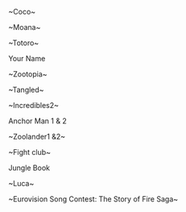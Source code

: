 ~Coco~

~Moana~

~Totoro~

Your Name 

~Zootopia~

~Tangled~

~Incredibles2~ 

Anchor Man 1 & 2

~Zoolander1 &2~ 

~Fight club~

Jungle Book

~Luca~

~Eurovision Song Contest: The Story of Fire Saga~
